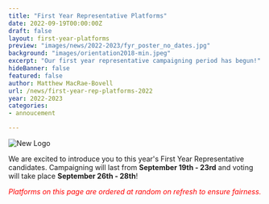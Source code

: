 ```yaml
---
title: "First Year Representative Platforms"
date: 2022-09-19T00:00:00Z
draft: false
layout: first-year-platforms
preview: "images/news/2022-2023/fyr_poster_no_dates.jpg"
background: "images/orientation2018-min.jpeg"
excerpt: "Our first year representative campaigning period has begun!"
hideBanner: false
featured: false
author: Matthew MacRae-Bovell
url: /news/first-year-rep-platforms-2022
year: 2022-2023
categories:
- annoucement

---
```


![New Logo](/images/news/2022-2023/fyr_poster_no_dates.jpg)

We are excited to introduce you to this year's First Year Representative candidates. Campaigning will last from **September 19th - 23rd** and voting will take place **September 26th - 28th**!

<span style="color:red"><i>Platforms on this page are ordered at random on refresh to ensure fairness.</i></span>

